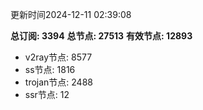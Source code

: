更新时间2024-12-11 02:39:08

**总订阅: 3394**
**总节点: 27513**
**有效节点: 12893**
- v2ray节点: 8577
- ss节点: 1816
- trojan节点: 2488
- ssr节点: 12
